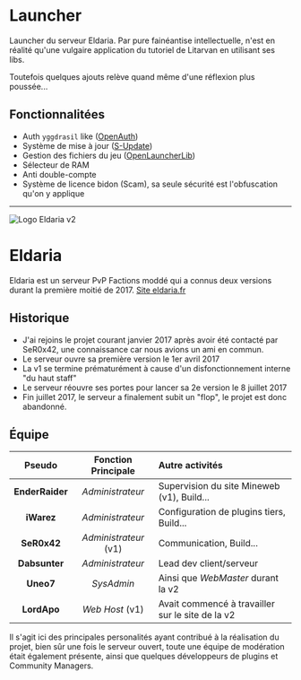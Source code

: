Launcher
========
Launcher du serveur Eldaria.
Par pure fainéantise intellectuelle, n'est en réalité qu'une vulgaire application du tutoriel de Litarvan en utilisant ses libs.

Toutefois quelques ajouts relève quand même d'une réflexion plus poussée...

Fonctionnalitées
----------------
- Auth `yggdrasil` like ([OpenAuth](Litarvan/OpenAuth))
- Système de mise à jour ([S-Update](Litarvan/S-Update))
- Gestion des fichiers du jeu ([OpenLauncherLib](Litarvan/OpenLauncherLib))
- Sélecteur de RAM
- Anti double-compte
- Système de licence bidon (Scam), sa seule sécurité est l'obfuscation qu'on y applique

---
![Logo Eldaria v2](https://eldaria.fr/assets/images/logo.png)

Eldaria
=======
Eldaria est un serveur PvP Factions moddé qui a connus deux versions durant la première moitié de 2017.
[Site eldaria.fr](https://eldaria.fr)

Historique
----------
- J'ai rejoins le projet courant janvier 2017 après avoir été contacté par SeR0x42, une connaissance car nous avions un ami en commun.
- Le serveur ouvre sa première version le 1er avril 2017
- La v1 se termine prématurément à cause d'un disfonctionnement interne "du haut staff"
- Le serveur réouvre ses portes pour lancer sa 2e version le 8 juillet 2017
- Fin juillet 2017, le serveur a finalement subit un "flop", le projet est donc abandonné.

Équipe
------
| Pseudo          | Fonction Principale   | Autre activités                                  |
| :-------------: | :-------------------: | :----------------------------------------------- |
| **EnderRaider** | *Administrateur*      | Supervision du site Mineweb (v1), Build...       |
| **iWarez**      | *Administrateur*      | Configuration de plugins tiers, Build...         |
| **SeR0x42**     | *Administrateur* (v1) | Communication, Build...                          |
| **Dabsunter**   | *Administrateur*      | Lead dev client/serveur                          |
| **Uneo7**       | *SysAdmin*            | Ainsi que *WebMaster* durant la v2               |
| **LordApo**     | *Web Host* (v1)       | Avait commencé à travailler sur le site de la v2 |

Il s'agit ici des principales personalités ayant contribué à la réalisation du projet, bien sûr une fois le serveur ouvert, toute une équipe de modération était également présente, ainsi que quelques développeurs de plugins et Community Managers.